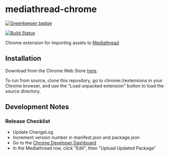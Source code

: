 # mediathread-chrome

[![Greenkeeper badge](https://badges.greenkeeper.io/ccnmtl/mediathread-chrome.svg)](https://greenkeeper.io/)

[![Build Status](https://travis-ci.org/ccnmtl/mediathread-chrome.svg?branch=master)](https://travis-ci.org/ccnmtl/mediathread-chrome)

Chrome extension for importing assets to [Mediathread](http://mediathread.info/)

## Installation
Download from the Chrome Web Store [here](https://chrome.google.com/webstore/detail/mediathread/gambcgmmppeklfmbahomokogelnaffbi).

To run from source, clone this repository, go to chrome://extensions
in your Chrome browser, and use the "Load unpacked extension" button
to load the source directory.

## Development Notes

### Release Checklist
* Update ChangeLog
* Increment version number in manifest.json and package.json
* Go to the [Chrome Developer Dashboard](https://chrome.google.com/webstore/developer/dashboard)
* In the Mediathread row, click "Edit", then "Upload Updated Package"

